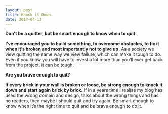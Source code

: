 ```yaml
---
layout: post
title: Knock it Down
date: 2017-04-13
---
```


**Don’t be a quitter, but be smart enough to know when to quit.**

**I’ve encouraged you to build something, to overcome obstacles, to fix it when it’s broken and most importantly not to give up.** As a society we view quitting the same way we view failure, which can make it tough to do. Even if you know you will have to invest a lot more than you’ll ever get back from the project, it can be tough.

**Are you brave enough to quit?**

**If every brick in your wall is broken or loose, be strong enough to knock it down and start again brick by brick.** If in a years time I realise my blog has used the wrong domain and design, talks about the wrong things and has no readers, then maybe I should quit and try again. Be smart enough to know when it’s the right time to quit and be brave enough to do it.